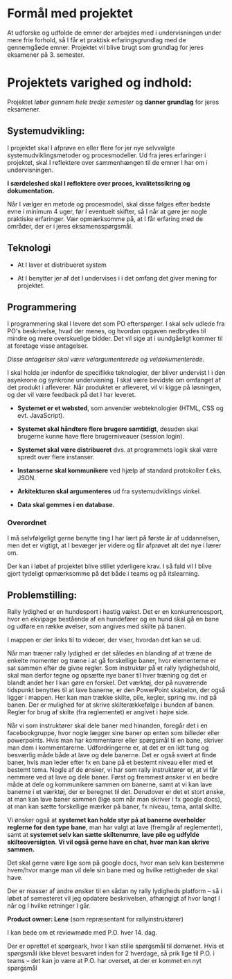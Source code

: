 # Formål med projektet

At udforske og udfolde de emner der arbejdes med i undervisningen under mere frie forhold, så I får et praktisk erfaringsgrundlag med de gennemgåede emner. 
Projektet vil blive brugt som grundlag for jeres eksamener på 3. semester.

# Projektets varighed og indhold:

Projektet *løber gennem hele tredje semester* og **danner grundlag** for jeres eksamener.

## Systemudvikling:

I projektet skal I afprøve en eller flere for jer nye selvvalgte systemudviklingsmetoder og procesmodeller. 
Ud fra jeres erfaringer i projektet, skal I reflektere over sammenhængen til de emner I har om i undervisningen. 

**I særdeleshed skal I reflektere over proces, kvalitetssikring og dokumentation.** 

Når I vælger en metode og procesmodel, skal disse følges efter bedste evne i minimum 4 uger, før I eventuelt skifter, så I når at gøre jer nogle praktiske erfaringer.
Vær opmærksomme på, at I får erfaring med de områder, der er i jeres eksamensspørgsmål.

## Teknologi

- At I laver et distribueret system

- At I benytter jer af det I undervises i i det omfang det giver mening for projektet.

## Programmering

I programmering skal I levere det som PO efterspørger. I skal selv udlede fra PO's beskrivelse, hvad der menes, og hvordan opgaven nedbrydes til mindre og mere overskuelige bidder. 
Det vil sige at i uundgåeligt kommer til at foretage visse antagelser. 

*Disse antagelser skal være velargumenterede og veldokumenterede.*

I skal holde jer indenfor de specifikke teknologier, der bliver undervist I i den asynkrone og synkrone undervisning. 
I skal være bevidste om omfanget af det produkt i afleverer. 
Når produktet er afleveret, vil vi kigge på løsningen, og der vil være feedback på det I har leveret.

- **Systemet er et websted**, som anvender webteknologier (HTML, CSS og evt. JavaScript).

- **Systemet skal håndtere flere brugere samtidigt**, desuden skal brugerne kunne have flere brugerniveauer (session login).

- **Systemet skal være distribueret** dvs. at programmets logik skal være spredt over flere instanser.

- **Instanserne skal kommunikere** ved hjælp af standard protokoller f.eks. JSON.

- **Arkitekturen skal argumenteres** ud fra systemudviklings vinkel.

- **Data skal gemmes i en database.**

### Overordnet

I må selvfølgeligt gerne benytte ting I har lært på første år af uddannelsen, men det er vigtigt, at I bevæger jer videre og får afprøvet alt det nye i lærer om.

Der kan i løbet af projektet blive stillet yderligere krav. 
I så fald vil I blive gjort tydeligt opmærksomme på det både i teams og på itslearning.

## Problemstilling:
Rally lydighed er en hundesport i hastig vækst. Det er en konkurrencesport, hvor en ekvipage bestående af en hundefører 
og en hund skal gå en bane og udføre en række øvelser, som angives med skilte på banen.

I mappen er der links til to videoer, der viser, hvordan det kan se ud.

Når man træner rally lydighed er det således en blanding af at træne de enkelte momenter og træne i at gå forskellige baner, 
hvor elementerne er sat sammen efter de givne regler.
Som instruktør på et rally lydighedshold, skal man derfor tegne og opsætte nye baner til hver træning og det er blandt andet her I kan gøre en forskel.
Det værktøj, der på nuværende tidspunkt benyttes til at lave banerne, er den PowerPoint skabelon, der også ligger i mappen. 
Her kan man trække skilte, pile, kegler, spring mv. ind på banen. Der er mulighed for at skrive skilterækkefølge i bunden af banen. 
Regler for brug af skilte (fra reglementet) er angivet i højre side.

Når vi som instruktører skal dele baner med hinanden, foregår det i en facebookgruppe, hvor nogle lægger sine baner op enten som billeder eller powerpoints. 
Hvis man har kommentarer eller spørgsmål til en bane, skriver man dem i kommentarerne.
Udfordringerne er, at det er en lidt tung og besværlig måde både at lave og dele banerne. 
Det er også svært at finde baner, hvis man leder efter fx en bane på et bestemt niveau eller med et bestemt tema.
Nogle af de ønsker, vi har som rally instruktører er, at vi får nemmere ved at lave og dele baner.
Først og fremmest ønsker vi en bedre måde at dele og kommunikere sammen om banerne, samt at vi kan lave banerne i et værktøj, der er beregnet til det.
Derudover er det et stort ønske, at man kan lave baner sammen (lige som når man skriver i fx google docs), 
at man kan sætte forskellige mærker på baner, fx niveau, tema, antal skilte.

Vi ønsker også at **systemet kan holde styr på at banerne overholder reglerne for den type bane**, man har valgt at lave (fremgår af reglementet), 
samt at **systemet selv kan sætte skiltenumre**, **lave pile og udfylde skilteoversigten**.
**Vi vil også gerne have en chat, hvor man kan skrive sammen.**

Det skal gerne være lige som på google docs, hvor man selv kan bestemme hvem/hvor mange man vil dele sin bane med og hvilke rettigheder de skal have.

Der er masser af andre ønsker til en sådan ny rally lydigheds platform – så i løbet af semesteret vil jeg opdatere beskrivelsen, 
afhængigt af hvor langt I når og I hvilke retninger I går.


**Product owner: Lene** (som repræsentant for rallyinstruktører)

I kan bede om et reviewmøde med P.O. hver 14. dag.

Der er oprettet et spørgeark, hvor I kan stille spørgsmål til domænet. 
Hvis et spørgsmål ikke blevet besvaret inden for 2 hverdage, så prik lige til P.O. i teams – 
det kan jo være at P.O. har overset, at der er kommet en nyt spørgsmål 
